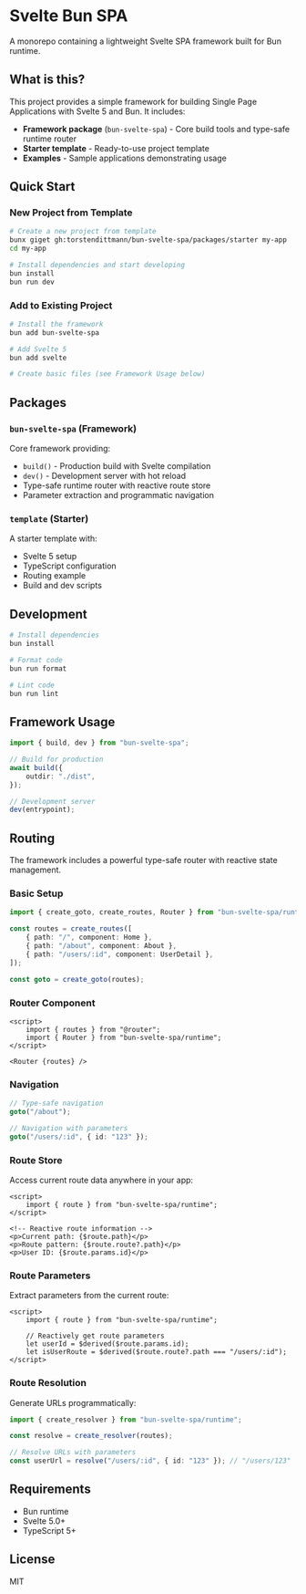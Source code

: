 # Svelte Bun SPA

A monorepo containing a lightweight Svelte SPA framework built for Bun runtime.

## What is this?

This project provides a simple framework for building Single Page Applications with Svelte 5 and Bun. It includes:

- **Framework package** (`bun-svelte-spa`) - Core build tools and type-safe runtime router
- **Starter template** - Ready-to-use project template
- **Examples** - Sample applications demonstrating usage

## Quick Start

### New Project from Template

```bash
# Create a new project from template
bunx giget gh:torstendittmann/bun-svelte-spa/packages/starter my-app
cd my-app

# Install dependencies and start developing
bun install
bun run dev
```

### Add to Existing Project

```bash
# Install the framework
bun add bun-svelte-spa

# Add Svelte 5
bun add svelte

# Create basic files (see Framework Usage below)
```

## Packages

### `bun-svelte-spa` (Framework)

Core framework providing:

- `build()` - Production build with Svelte compilation
- `dev()` - Development server with hot reload
- Type-safe runtime router with reactive route store
- Parameter extraction and programmatic navigation

### `template` (Starter)

A starter template with:

- Svelte 5 setup
- TypeScript configuration
- Routing example
- Build and dev scripts

## Development

```bash
# Install dependencies
bun install

# Format code
bun run format

# Lint code  
bun run lint
```

## Framework Usage

```typescript
import { build, dev } from "bun-svelte-spa";

// Build for production
await build({
	outdir: "./dist",
});

// Development server
dev(entrypoint);
```

## Routing

The framework includes a powerful type-safe router with reactive state management.

### Basic Setup

```typescript
import { create_goto, create_routes, Router } from "bun-svelte-spa/runtime";

const routes = create_routes([
	{ path: "/", component: Home },
	{ path: "/about", component: About },
	{ path: "/users/:id", component: UserDetail },
]);

const goto = create_goto(routes);
```

### Router Component

```svelte
<script>
	import { routes } from "@router";
	import { Router } from "bun-svelte-spa/runtime";
</script>

<Router {routes} />
```

### Navigation

```typescript
// Type-safe navigation
goto("/about");

// Navigation with parameters
goto("/users/:id", { id: "123" });
```

### Route Store

Access current route data anywhere in your app:

```svelte
<script>
	import { route } from "bun-svelte-spa/runtime";
</script>

<!-- Reactive route information -->
<p>Current path: {$route.path}</p>
<p>Route pattern: {$route.route?.path}</p>
<p>User ID: {$route.params.id}</p>
```

### Route Parameters

Extract parameters from the current route:

```svelte
<script>
	import { route } from "bun-svelte-spa/runtime";

	// Reactively get route parameters
	let userId = $derived($route.params.id);
	let isUserRoute = $derived($route.route?.path === "/users/:id");
</script>
```

### Route Resolution

Generate URLs programmatically:

```typescript
import { create_resolver } from "bun-svelte-spa/runtime";

const resolve = create_resolver(routes);

// Resolve URLs with parameters
const userUrl = resolve("/users/:id", { id: "123" }); // "/users/123"
```

## Requirements

- Bun runtime
- Svelte 5.0+
- TypeScript 5+

## License

MIT
